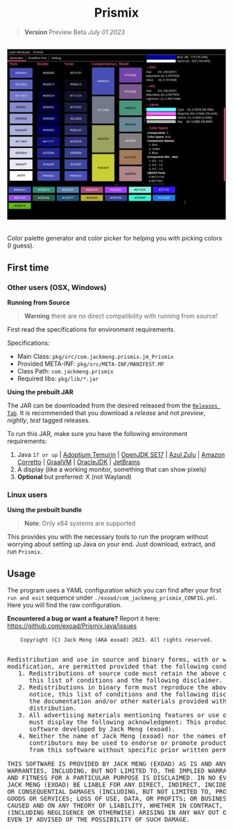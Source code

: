 <h1 align="center">Prismix</h1>


> **Version** Preview Beta *July 01 2023*


<br>
<div align="center">
<img src="repo/screenshot.png" alt="Screenshot" width="550"/>
</div>
<br>

Color palette generator and color picker for helping you with picking colors (I guess).


## First time

### Other users (OSX, Windows)

**Running from Source**

> **Warning** there are no direct compatibility with running from source!

First read the specifications for environment requirements.

Specifications:
* Main Class: `pkg/src/com.jackmeng.prismix.jm_Prismix`
* Provided META-INF: `pkg/src/META-INF/MANIFEST.MF`
* Class Path: `com.jackmeng.prismix`
* Required libs: `pkg/lib/*.jar`

**Using the prebuilt JAR**

The JAR can be downloaded from the desired released from the [`Releases Tab`](https://github.com/exoad/Prismix.java/releases). It is recommended that you download a *release* and not *preview*, *nightly*, *test* tagged releases.

To run this JAR, make sure you have the following environment requirements:
1. Java `17 or up` | [Adoptium Temurin](https://adoptium.net/temurin/releases/) | [OpenJDK SE17](https://jdk.java.net/java-se-ri/17) | [Azul Zulu](https://www.azul.com/downloads/#downloads-table-zulu) | [Amazon Corretto](https://docs.aws.amazon.com/corretto/latest/corretto-17-ug/downloads-list.html) | [GraalVM](https://www.graalvm.org/downloads/#) | [OracleJDK](https://www.google.com/url?sa=t&rct=j&q=&esrc=s&source=web&cd=&cad=rja&uact=8&ved=2ahUKEwifsb_jwYmAAxWjFlkFHQHMDPUQjBB6BAgVEAE&url=https%3A%2F%2Fwww.oracle.com%2Fjava%2Ftechnologies%2Fdownloads%2F&usg=AOvVaw0DKQD-JnLlas21toABBqtk&opi=89978449) | [JetBrains](https://github.com/JetBrains/JetBrainsRuntime/tree/jbr17)
2. A display (like a working monitor, something that can show pixels)
3. **Optional** but preferred: X (not Wayland)

### Linux users


**Using the prebuilt bundle**

> **Note**: Only x64 systems are supported

This provides you with the necessary tools to run the program without worrying about setting up Java on your end. Just download, extract, and run `Prismix`.

## Usage

The program uses a YAML configuration which you can find after your first `run and exit` sequence under `./exoad/com_jackmeng_prismix_CONFIG.yml`. Here you will find the raw configuration.

**Encountered a bug or want a feature?**
Report it here: https://github.com/exoad/Prismix.java/issues



<div align="center">
   
`Copyright (C) Jack Meng (AKA exoad) 2023. All rights reserved.`

</div>

<pre>

Redistribution and use in source and binary forms, with or without
modification, are permitted provided that the following conditions are met:
   1. Redistributions of source code must retain the above copyright notice,
      this list of conditions and the following disclaimer.
   2. Redistributions in binary form must reproduce the above copyright
      notice, this list of conditions and the following disclaimer in
      the documentation and/or other materials provided with the
      distribution.
   3. All advertising materials mentioning features or use of this software
      must display the following acknowledgment: This product includes
      software developed by Jack Meng (exoad).
   4. Neither the name of Jack Meng (exoad) nor the names of its
      contributors may be used to endorse or promote products derived
      from this software without specific prior written permission.

THIS SOFTWARE IS PROVIDED BY JACK MENG (EXOAD) AS IS AND ANY EXPRESS OR IMPLIED
WARRANTIES, INCLUDING, BUT NOT LIMITED TO, THE IMPLIED WARRANTIES OF MERCHANTABILITY
AND FITNESS FOR A PARTICULAR PURPOSE IS DISCLAIMED. IN NO EVENT SHALL
JACK MENG (EXOAD) BE LIABLE FOR ANY DIRECT, INDIRECT, INCIDENTAL, SPECIAL, EXEMPLARY,
OR CONSEQUENTIAL DAMAGES (INCLUDING, BUT NOT LIMITED TO, PROCUREMENT OF SUBSTITUTE
GOODS OR SERVICES; LOSS OF USE, DATA, OR PROFITS; OR BUSINESS INTERRUPTION) HOWEVER
CAUSED AND ON ANY THEORY OF LIABILITY, WHETHER IN CONTRACT, STRICT LIABILITY, OR TORT
(INCLUDING NEGLIGENCE OR OTHERWISE) ARISING IN ANY WAY OUT OF THE USE OF THIS SOFTWARE,
EVEN IF ADVISED OF THE POSSIBILITY OF SUCH DAMAGE.

</pre>


